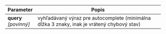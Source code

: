 | Parameter | Popis |
| ----------- | ----------- |
| **query**<br />*[povinný]*| vyhľadávaný výraz pre autocomplete (minimálna dĺžka 3 znaky, inak je vrátený chybový stav) |